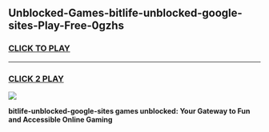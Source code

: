 
## Unblocked-Games-bitlife-unblocked-google-sites-Play-Free-0gzhs
<h3>
<a href="https://premium76.site?title=bitlife-unblocked-google-sites&ref=20M">CLICK TO PLAY</a></h3>
<hr>

<h3>
<a href="https://premium76.site?title=bitlife-unblocked-google-sites&ref=20M">CLICK 2 PLAY</a>
  
</h3>

<a href="https://premium76.site?title=bitlife-unblocked-google-sites&ref=19M"><img src="https://clearcache.store/games.png"></a>


**bitlife-unblocked-google-sites games unblocked: Your Gateway to Fun and Accessible Online Gaming**
